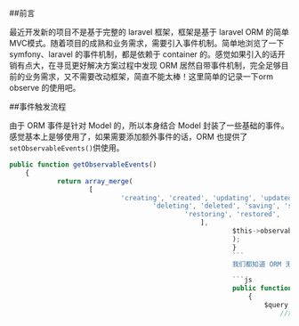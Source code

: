 ##前言

最近开发新的项目不是基于完整的 laravel 框架，框架是基于 laravel ORM 的简单MVC模式。随着项目的成熟和业务需求，需要引入事件机制。简单地浏览了一下 symfony、laravel 的事件机制，都是依赖于 container 的。感觉如果引入的话开销有点大，在寻觅更好解决方案过程中发现 ORM 居然自带事件机制，完全足够目前的业务需求，又不需要改动框架，简直不能太棒！这里简单的记录一下orm observe 的使用吧。

##事件触发流程

由于 ORM 事件是针对 Model 的，所以本身结合 Model 封装了一些基础的事件。感觉基本上是够使用了，如果需要添加额外事件的话，ORM 也提供了 ```setObservableEvents()```供使用。

```js
public function getObservableEvents()
    {
            return array_merge(
	                [
			                'creating', 'created', 'updating', 'updated',
					                'deleting', 'deleted', 'saving', 'saved',
							                'restoring', 'restored',
									            ],
										                $this->observables
												        );
													    }
													    ```
													    我们都知道 ORM 无论是 create 还是 update 本质是 save。因此分析一下 ORM save 时底层流程是：

													    ```js
													    public function save(array $options = [])
													        {
														        $query = $this->newQueryWithoutScopes();
															        //触发 saving 事件
																        if ($this->fireModelEvent('saving') === false) {
																	            return false;
																		            }
																			            if ($this->exists) {
																				                $saved = $this->performUpdate($query, $options);
																						        }
																							        else {
																								            $saved = $this->performInsert($query, $options);
																									            }

																										            if ($saved) {
																											                $this->finishSave($options);
																													        }
																														        return $saved;
																															    }

																															    protected function performInsert(Builder $query, array $options = [])
																															        {
																																        //触发 creating 事件
																																	        if ($this->fireModelEvent('creating') === false) {
																																		            return false;
																																			            }
																																				            if ($this->timestamps && Arr::get($options, 'timestamps', true)) {
																																					                $this->updateTimestamps();
																																							        }
																																								        $attributes = $this->attributes;
																																									        if ($this->getIncrementing()) {
																																										            $this->insertAndSetId($query, $attributes);
																																											            }
																																												         else {
																																													             $query->insert($attributes);
																																														             }
																																															             $this->exists = true;
																																																             $this->wasRecentlyCreated = true;
																																																	             //触发 created 事件
																																																		             $this->fireModelEvent('created', false);
																																																			             return true;
																																																				             }

																																																					     protected function finishSave(array $options)
																																																					         {
																																																						         //触发 saved 事件
																																																							         $this->fireModelEvent('saved', false);
																																																								         $this->syncOriginal();
																																																									         if (Arr::get($options, 'touch', true)) {
																																																										             $this->touchOwners();
																																																											             }
																																																												         }
																																																													 ```
																																																													 以上是阐述 creat 时事件触发流程，显而易见依次是 saving>creating>created>saved。

																																																													 update 同理就不具体贴代码了， saving>updating>updated>saved。

																																																													 而 delete 不涉及 save，因此依次只触发了 deleting 和deleted。 当 restore 软删除记录时触发了 restoring 和 restored 方法。

																																																													 ##使用

																																																													 只需在 model 添加 boot 方法，可以直接在 boot 方法中定义事件，也可以面向于 model 新建 modelObserver 集中处理对应的 model 事件。
																																																													 ```js
																																																													  public static function boot()
																																																													      {
																																																													              parent::boot();
																																																														              static::setEventDispatcher(new \Illuminate\Events\Dispatcher());
																																																															              //static::saving(function($model){  });
																																																																              static::observe(new testObserver());
																																																																	          }

																																																																		  class testObserve{
																																																																		   public function saving($model)
																																																																		       {
																																																																		               $model->name=name.'test';
																																																																			           }
																																																																				   }
																																																																				   ```

																																																																				   ##大坑

																																																																				   不得不感叹这个事件真的既简单又实用，但是！当我在开发过程中有一处 update 怎么都不会触发事件，捉急的很啊。菜鸟一下看不出问题本质，只能打断点一点点排查。发现是因为该处代码前调用了```belongsToMany()```。

																																																																				   + 痛点1：dispatcher 与 container 共生死单例。
																																																																				   多对多模型关联 boot 两个model，因此 boot model2 时，将 dispatcher 指向了 model2。
																																																																				   + 痛点2：model 只 boot 一次
																																																																				   ```bootIfNotBooted()```，booted model 不会重新调用 boot 方法。

																																																																				   + 结果：update model1 怎么都无法触发事件。
																																																																				   + 解决：目前能想到的便是在调用 ```belongsToMany()```时，调用 ORM 的 ```clearBootedModels()```方法，清除 bootedModel，update model1 时再次 boot model1，强行将 dispatcher 指向 model1.

																																																																				   >希望有更好解决方案的小伙伴不吝赐教哦~
